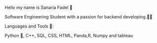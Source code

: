 Hello my name is Sanaria Fadel 🌸

Software Engineering Student with a passion for backend developing.👩‍💻


Languages and Tools 🤖:

Python 🐍, C++, SQL, CSS, HTML, Panda,R, Numpy and tableau


